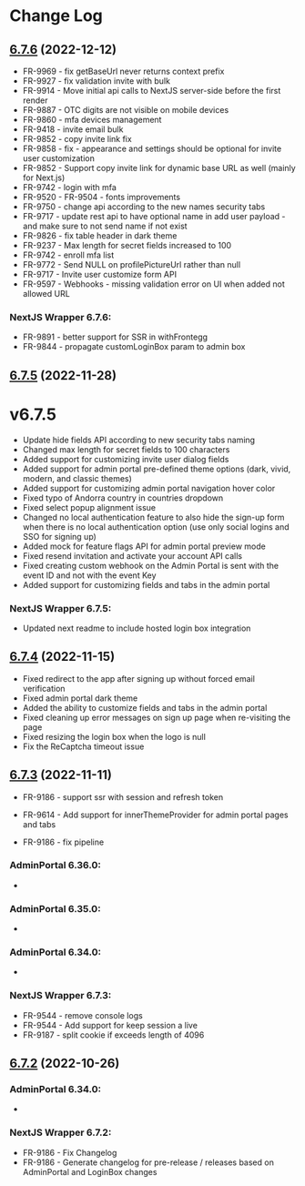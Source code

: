 # Change Log

## [6.7.6](https://github.com/frontegg/frontegg-nextjs/compare/v6.7.5...v6.7.6) (2022-12-12)

- FR-9969 - fix getBaseUrl never returns context prefix
- FR-9927 - fix validation invite with bulk
- FR-9914 - Move initial api calls to NextJS server-side before the first render
- FR-9887 - OTC digits are not visible on mobile devices
- FR-9860 - mfa devices management
- FR-9418 - invite email bulk
- FR-9852 - copy invite link fix
- FR-9858 - fix - appearance and settings should be optional for invite user customization
- FR-9852 - Support copy invite link for dynamic base URL as well (mainly for Next.js)
- FR-9742 - login with mfa
- FR-9520 - FR-9504 - fonts improvements
- FR-9750 - change api according to the new names security tabs
- FR-9717 - update rest api to have optional name in add user payload - and make sure to not send name if not exist
- FR-9826 - fix table header in dark theme
- FR-9237 - Max length for secret fields increased to 100 
- FR-9742 - enroll mfa list
- FR-9772 - Send NULL on profilePictureUrl rather than null
- FR-9717 - Invite user customize form API
- FR-9597 - Webhooks - missing validation error on UI when added not allowed URL

### NextJS Wrapper 6.7.6:
- FR-9891 - better support for SSR in withFrontegg
- FR-9844 - propagate customLoginBox param to admin box

## [6.7.5](https://github.com/frontegg/frontegg-nextjs/compare/v6.7.4...v6.7.5) (2022-11-28)

# v6.7.5
- Update hide fields API according to new security tabs naming
- Changed max length for secret fields to 100 characters
- Added support for customizing invite user dialog fields
- Added support for admin portal pre-defined theme options (dark, vivid, modern, and classic themes)
- Added support for customizing admin portal navigation hover color
- Fixed typo of Andorra country in countries dropdown
- Fixed select popup alignment issue
- Changed no local authentication feature to also hide the sign-up form when there is no local authentication option (use only social logins and SSO for signing up)
- Added mock for feature flags API for admin portal preview mode
- Fixed resend invitation and activate your account API calls
- Fixed creating custom webhook on the Admin Portal is sent with the event ID and not with the event Key
- Added support for customizing fields and tabs in the admin portal

### NextJS Wrapper 6.7.5:
- Updated next readme to include hosted login box integration

## [6.7.4](https://github.com/frontegg/frontegg-nextjs/compare/v6.7.3...v6.7.4) (2022-11-15)

- Fixed redirect to the app after signing up without forced email verification
- Fixed admin portal dark theme
- Added the ability to customize fields and tabs in the admin portal
- Fixed cleaning up error messages on sign up page when re-visiting the page
- Fixed resizing the login box when the logo is null
- Fix the ReCaptcha timeout issue

## [6.7.3](https://github.com/frontegg/frontegg-nextjs/compare/v6.7.2...v6.7.3) (2022-11-11)

- FR-9186 - support ssr with session and refresh token
- FR-9614 - Add support for innerThemeProvider for admin portal pages and tabs

- FR-9186 - fix pipeline
### AdminPortal 6.36.0:
- 

### AdminPortal 6.35.0:
- 
### AdminPortal 6.34.0:
- 

### NextJS Wrapper 6.7.3:
- FR-9544 - remove console logs
- FR-9544 - Add support for keep session a live
- FR-9187 - split cookie if exceeds length of 4096

## [6.7.2](https://github.com/frontegg/frontegg-nextjs/compare/v6.7.1...v6.7.2) (2022-10-26)

### AdminPortal 6.34.0:
- 

### NextJS Wrapper 6.7.2:
- FR-9186 - Fix Changelog
- FR-9186 - Generate changelog for pre-release / releases based on AdminPortal and LoginBox changes

